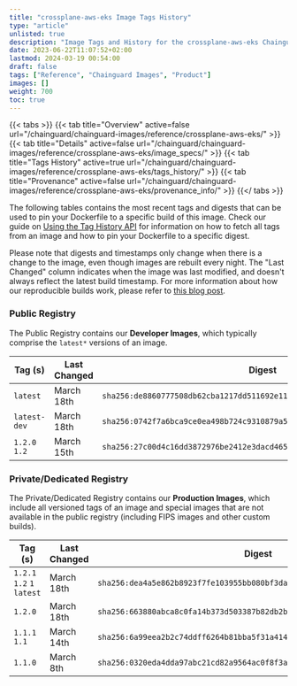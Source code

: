 ```yaml
---
title: "crossplane-aws-eks Image Tags History"
type: "article"
unlisted: true
description: "Image Tags and History for the crossplane-aws-eks Chainguard Image"
date: 2023-06-22T11:07:52+02:00
lastmod: 2024-03-19 00:54:00
draft: false
tags: ["Reference", "Chainguard Images", "Product"]
images: []
weight: 700
toc: true
---
```


{{< tabs >}}
{{< tab title="Overview" active=false url="/chainguard/chainguard-images/reference/crossplane-aws-eks/" >}}
{{< tab title="Details" active=false url="/chainguard/chainguard-images/reference/crossplane-aws-eks/image_specs/" >}}
{{< tab title="Tags History" active=true url="/chainguard/chainguard-images/reference/crossplane-aws-eks/tags_history/" >}}
{{< tab title="Provenance" active=false url="/chainguard/chainguard-images/reference/crossplane-aws-eks/provenance_info/" >}}
{{</ tabs >}}

The following tables contains the most recent tags and digests that can be used to pin your Dockerfile to a specific build of this image. Check our guide on [Using the Tag History API](/chainguard/chainguard-images/using-the-tag-history-api/) for information on how to fetch all tags from an image and how to pin your Dockerfile to a specific digest.

Please note that digests and timestamps only change when there is a change to the image, even though images are rebuilt every night. The "Last Changed" column indicates when the image was last modified, and doesn't always reflect the latest build timestamp. For more information about how our reproducible builds work, please refer to [this blog post](https://www.chainguard.dev/unchained/reproducing-chainguards-reproducible-image-builds).

### Public Registry
The Public Registry contains our **Developer Images**, which typically comprise the `latest*` versions of an image.

| Tag (s)        | Last Changed | Digest                                                                    |
|----------------|--------------|---------------------------------------------------------------------------|
|  `latest`      | March 18th   | `sha256:de8860777508db62cba1217dd511692e110c91da77edb12d79b406702dfcfe3f` |
|  `latest-dev`  | March 18th   | `sha256:0742f7a6bca9ce0ea498b724c9310879a535b8f7f843c133a5c7697cc86b98e9` |
|  `1.2.0` `1.2` | March 15th   | `sha256:27c00d4c16dd3872976be2412e3dacd465e1ba92f6a598c0aaeffe9e5aeb9940` |


### Private/Dedicated Registry
The Private/Dedicated Registry contains our **Production Images**, which include all versioned tags of an image and special images that are not available in the public registry (including FIPS images and other custom builds).

| Tag (s)                     | Last Changed | Digest                                                                    |
|-----------------------------|--------------|---------------------------------------------------------------------------|
|  `1.2.1` `1.2` `1` `latest` | March 18th   | `sha256:dea4a5e862b8923f7fe103955bb080bf3daa9313251521ac08a3cb9007b218a8` |
|  `1.2.0`                    | March 18th   | `sha256:663880abca8c0fa14b373d503387b82db2bdd6b9f9b078f4da912706a165f21e` |
|  `1.1.1` `1.1`              | March 14th   | `sha256:6a99eea2b2c74ddff6264b81bba5f31a414c89c970e401e5f650092e82de3491` |
|  `1.1.0`                    | March 8th    | `sha256:0320eda4dda97abc21cd82a9564ac0f8f3ad2a07525f6cf57e751a918aef6d6d` |

